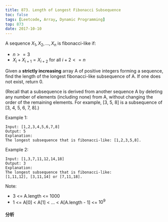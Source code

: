 ```yaml
---
title: 873. Length of Longest Fibonacci Subsequence
toc: false
tags: [Leetcode, Array, Dynamic Programming]
top: 873
date: 2017-10-10
---
```


A sequence $X_1, X_2, ..., X_n$ is fibonacci-like if:

* $n >= 3$
* $X_i + X_{i+1} = X_{i+2}$ for all $i + 2 <= n$

Given a **strictly increasing** array A of positive integers forming a sequence, find the length of the longest fibonacci-like subsequence of A.  If one does not exist, return 0.

(Recall that a subsequence is derived from another sequence A by deleting any number of elements (including none) from A, without changing the order of the remaining elements.  For example, [3, 5, 8] is a subsequence of [3, 4, 5, 6, 7, 8].)

 

Example 1:

```
Input: [1,2,3,4,5,6,7,8]
Output: 5
Explanation:
The longest subsequence that is fibonacci-like: [1,2,3,5,8].
```

Example 2:

```
Input: [1,3,7,11,12,14,18]
Output: 3
Explanation:
The longest subsequence that is fibonacci-like:
[1,11,12], [3,11,14] or [7,11,18].
```
 

Note:

* 3 <= A.length <= 1000
* 1 <= A[0] < A[1] < ... < A[A.length - 1] <= $10^9$

#### 分析

